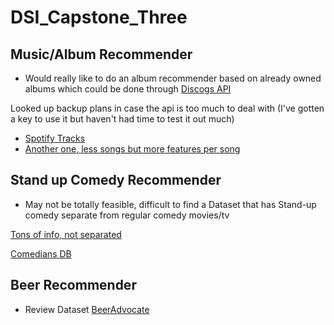 # DSI_Capstone_Three

## Music/Album Recommender

* Would really like to do an album recommender based on already owned albums which could be done through [Discogs API](https://www.discogs.com/developers)

Looked up backup plans in case the api is too much to deal with (I've gotten a key to use it but haven't had time to test it out much)

* [Spotify Tracks](https://www.kaggle.com/luckey01/test-data-set)
* [Another one, less songs but more features per song](https://www.kaggle.com/yamaerenay/spotify-dataset-19212020-160k-tracks)

## Stand up Comedy Recommender

* May not be totally feasible, difficult to find a Dataset that has Stand-up comedy separate from regular comedy movies/tv

[Tons of info, not separated](https://www.kaggle.com/komalkhetlani/imdb-dataset)

[Comedians DB](https://www.kaggle.com/eduardo4jesus/scomedy?select=scomedy-comedians.csv)

## Beer Recommender

* Review Dataset [BeerAdvocate](https://data.world/socialmediadata/beeradvocate)

